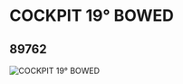 # COCKPIT 19° BOWED
## 89762
![COCKPIT 19° BOWED](https://lc-www-live-s.legocdn.com/media/bricks/5/2/4581453.jpg)